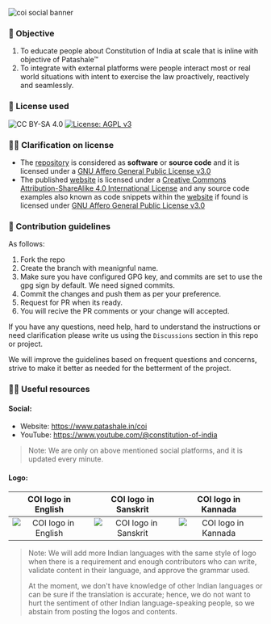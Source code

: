![coi social banner](https://github.com/patashale/coi/assets/68323012/d6b4c4c8-0176-4927-a66c-44804b0d7679)


### 🎯 Objective

1. To educate people about Constitution of India at scale that is inline with objective of Patashale™
2. To integrate with external platforms were people interact most or real world situations with intent to exercise the law proactively, reactively and seamlessly.
  
### 🪪 License used

![CC BY-SA 4.0](https://img.shields.io/badge/License-CC%20BY--SA%204.0-orange.svg) [![License: AGPL v3](https://img.shields.io/badge/License-AGPL_v3-orange.svg)](https://www.gnu.org/licenses/agpl-3.0)
  
  
### 🙋‍♀️ Clarification on license

- The [repository](https://www.github.com/patashale/ipc) is considered as **software** or **source code** and it is licensed under a [GNU Affero General Public License v3.0](https://www.gnu.org/licenses/agpl-3.0)
- The published [website](https://www.patashale.in/ipc) is licensed under a [Creative Commons Attribution-ShareAlike 4.0 International License](https://creativecommons.org/licenses/by-sa/4.0/?ref=chooser-v1) and any source code examples also known as code snippets within the [website](https://www.patashale.in/ipc) if found is licensed under [GNU Affero General Public License v3.0](https://www.gnu.org/licenses/agpl-3.0)

### 🌈 Contribution guidelines

As follows:
  1. Fork the repo
  2. Create the branch with meanignful name.
  3. Make sure you have configured GPG key, and commits are set to use the gpg sign by default. We need signed commits.
  4. Commit the changes and push them as per your preference.
  5. Request for PR when its ready.
  6. You will recive the PR comments or your change will accepted.

If you have any questions, need help, hard to understand the instructions or need clarification please write us using the `Discussions` section in this repo or project.

We will improve the guidelines based on frequent questions and concerns, strive to make it better as needed for the betterment of the project.

### 👩‍💻 Useful resources

#### Social:
  - Website: https://www.patashale.in/coi
  - YouTube: https://www.youtube.com/@constitution-of-india

> Note: We are only on above mentioned social platforms, and it is updated every minute.

#### Logo:

COI logo in English | COI logo in Sanskrit | COI logo in Kannada
:-------------------------:|:-------------------------:|:-------------------------:
![COI logo in English](https://github.com/patashale/coi/assets/68323012/67a6c7e3-47b6-4e94-b4a2-b40bc687a4dc) | ![COI logo in Sanskrit](https://github.com/patashale/coi/assets/68323012/06f0f65b-4269-4f13-9475-773cedfd437f) | ![COI logo in Kannada](https://github.com/patashale/coi/assets/68323012/1a6156db-dcdb-4287-bbe2-f2b1d51e5903)

> Note: We will add more Indian languages with the same style of logo when there is a requirement and enough contributors who can write, validate content in their language, and approve the grammar used.
>
> At the moment, we don't have knowledge of other Indian languages or can be sure if the translation is accurate; hence, we do not want to hurt the sentiment of other Indian language-speaking people, so we abstain from posting the logos and contents.
